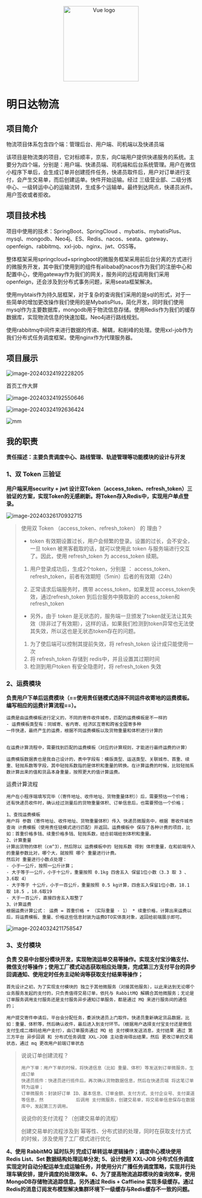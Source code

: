 

<p align="center">
	<img width="200" src="https://halo-1308808626.cos.ap-guangzhou.myqcloud.com/openchat/result%20logo.png" alt="Vue logo">
</p>

# 明日达物流 


## 项目简介

物流项目体系包含四个端：管理后台、用户端、司机端以及快递员端

该项目是物流类的项目，它对标顺丰，京东，向C端用户提供快递服务的系统。主要分为四个端，分别是：用户端、快递员端、司机端和后台系统管理。用户在微信小程序下单后，会生成订单并创建揽件任务，快递员取件后，用户对订单进行支付，会产生交易单，而后创建运单。快件开始运输。经过 三级营业部、二级分拣中心、一级转运中心的运输流转，生成多个运输单。最终到达网点，快递员派件。用户签收或者拒收。

## 项目技术栈

项目中使用的技术：SpringBoot、SpringCloud 、mybatis、mybatisPlus、mysql、mongodb、Neo4j、ES、Redis、nacos、seata、gateway、openfeign、rabbitmq、xxl-job、nginx、jwt、OSS等。

整体框架采用springcloud+springboot的微服务框架采用前后台分离的方式进行的微服务开发，其中我们使用到的组件有alibaba的nacos作为我们的注册中心和配置中心，使用gateway作为我们的网关，服务间的远程调用我们采用openfeign，还会涉及到分布式事务问题，采用seata框架解决。

使用mybtais作为持久层框架，对于复杂的查询我们采用的是sql的形式，对于一些简单的增加更改操作我们使用的是MybatisPlus，简化开发，同时我们使用mysql作为主要数据库，mongodb用于物流信息存储。使用Redis作为我们的缓存数据库，实现物流信息的快速加载。Neo4j进行路线规划。

使用rabbitmq中间件来进行数据的传递、解耦，和削峰的处理。使用xxl-job作为我们分布式任务调度框架。使用nginx作为代理服务器。

## 项目展示

![image-20240324192228205](https://halo-1308808626.cos.ap-guangzhou.myqcloud.com/images/202403241925501.png)

首页工作大屏

![image-20240324192550646](https://halo-1308808626.cos.ap-guangzhou.myqcloud.com/images/202403241925405.png)

![image-20240324192636424](https://halo-1308808626.cos.ap-guangzhou.myqcloud.com/images/202403241926556.png)

![mm](./doc/assest/202403241930987.gif)

## 我的职责

**责任描述：主要负责调度中心、路线管理、轨迹管理等功能模块的设计与开发**

### 1、双 Token 三验证

**用户端采用security + jwt 设计双Token（access_token、refresh_token）三验证的方案，实现Token的无感刷新。将Token存入Redis中，实现用户单点登录。**

![image-20240326170932715](https://halo-1308808626.cos.ap-guangzhou.myqcloud.com/images/202403261709792.png)



>使用双 Token （access_token、refresh_token） 的 理由？
>
>- token 有效期设置过长，用户会频繁的登录。设置的过长，会不安全，一旦 token 被黑客截取的话，就可以使用此 token 与服务端进行交互了。因此，使用 refresh_token 为 access_token 续期。
>
>  1. 用户登录成功后，生成2个token，分别是 ： access_token、refresh_token，前者有效期短（5min）后者的有效期（24h）
>
>  2. 正常请求后端服务时，携带 access_token，如果发现 access_token失效，通过refresh_token 到后台服务中换取新的 access_token和 refresh_token
>
>- 另外，由于 token 是无状态的，服务端一旦颁发了token就无法让其失效（除非过了有效期），这样的话，如果我们检测到token异常也无法使其失效，所以这也是无状态token存在的问题。
>
>  1. 为了使后端可以控制其提前失效，将 refresh_token 设计成只能使用一次
>  2. 将 refresh_token 存储到 redis中，并且设置其过期时间
>  3. 检测到用户token 有安全隐患时，将 refresh_token 失效

### 2、运费模块

**负责用户下单后运费模块（==使用责任链模式选择不同运件收寄地的运费模板。编写相应的运费计算流程==）。**

```
运费是由运费模板进行定义的，不同的寄件收件城市，匹配的运费模板是不一样的
- 运费模板类型有：同城寄、省内寄、经济区互寄和跨省全国寄多种
一件快递，最终产生的运费，根据不同运费模板以及货物重量和体积进行计算的


在运费计算流程中，需要找到匹配的运费模板（对应的计算规则，才能进行最终运费的计算）

运费模版数据表也是我自己设计的，表中字段有：模版类型、运送类型、关联城市、首重、续重、轻抛系数等字段，其中轻抛系数指的是体积和重量的转换。在计算运费的时候，比较轻抛系数计算出来的值和货品本身重量，按照更大的值计算运费。
```

运费计算流程

```
用户在小程序端填写完毕（（寄件地址、收件地址、货物重量体积））后，需要预估一个价格；
还有快递员收件时，确认经过测量后的货物重量体积、订单信息后，也需要预估一个价格；

1、查找运费模板
用户将 参数（寄件地址、收件地址、货物重量体积）传入 快递员微服务中，根据 寄收件城市查询 计费模板（使用责任链模式进行匹配）并返回。运费模板中 保存了各种计费的项目，比如：首重价格多钱、续重价格多钱、轻抛系数，结合前端给到体积和重量。
2、计算重量
计算出货物的体积（cm^3），然后除以 运费模板中的 轻抛系数 得到 体积重量，在和前端传入的重量参数比对，哪个大，就按照 哪个 重量进行计费。
然后对 重量进行小数点处理：
- 小于一公斤，按照一公斤计算；
- 大于等于一公斤，小于十公斤，重量按照 0.1kg 四舍五入 保留1位小数（3.3 取 3 、3.6取 4）
- 大于等于 十公斤，小于一百公斤，重量按照 0.5 kg计算，四舍五入保留1位小数，18.1 取 18.5 ，18.6取19
- 大于一百公斤，直接四舍五入取整了
3、计算运费
根据运费计算公式： 运费 = 首重价格 + （实际重量 - 1） * 续重价格，计算出来运费以后，将运费模板、重量、价格这些信息封装为运费DTO实体类对象，返回给前端展示即可。
```



![image-20240324211758547](https://halo-1308808626.cos.ap-guangzhou.myqcloud.com/images/202403242118621.png)



### 3、支付模块

**负责 交易中台部分模块开发，实现物流运单交易等操作。实现支付宝沙箱支付、微信支付等操作；使用工厂模式动态获取相应处理类，完成第三方支付平台的异步回调通知、使用定时任务主动轮询等获取支付结果等操作；**

```
首先设计之初，为了实现支付模块的 独立于其他微服务（对接其他服务），以此来达到无论哪个业务服务发起的支付的，只负责值得交易订单，依托与 RabbitMQ 解耦合其他微服务；无论是订单服务调用支付服务还是支付服务异步通知订单服务，都是通过 MQ 来进行服务间的通信的；

用户提交寄件申请后，平台会分配任务，委派快递员上门取件。快递员重新确定货品数据，比如：重量、体积等，然后确认收件，最后进入到支付环节。（根据用户选择支付宝支付还是微信支付生成二维码给用户支付），由订单服务通过 MQ 给 支付模块发送消息，支付结果 通过 第三方平台 异步回调 和 分布式任务调度 XXL-JOB 主动查询得出结果，然后 更改订单的交易状态，通过 mq 更改用户前端订单状态
```

>说说订单创建流程？
>
>```
>用户下单：用户下单的时候，将快递信息（比如 重量、体积）等发送到订单微服务，生成订单
>快递员揽件：快递员进行揽件后，再次确认货物数据信息，然后在快递员端 将这笔订单转为运单；
>订单微服务：封装好订单 ID、基本信息、订单金额、支付方式、支付企业号、支付渠道等信息，然            后调用 支付微服务，创建交易单，将交易单信息保存在数据库中，发起第三方调用。
>
>```
>
>说说你的支付流程？（创建交易单的流程）
>
>创建交易单的流程涉及到 幂等性、分布式锁的处理，同时在获取支付方式的时候，涉及使用了工厂模式进行优化




**4、使用 RabbitMQ 延时队列 完成订单转运单逻辑操作；调度中心模块使用 Redis List、Set 数据结构处理运单分发;
5、设计使用 XXL-JOB 分布式任务调度实现定时自动分配运单生成运输任务，并使用分片广播任务调度策略，实现并行处理车辆安排，提升调度的处理效率。
6、为了提高物流追踪模块的查询效率，使用MongoDB存储物流追踪信息。另外通过 Redis + Caffieine 实现多级缓存。通过Redis的消息订阅发布模型解决集群环境下一级缓存与Redis缓存不一致的问题。**



